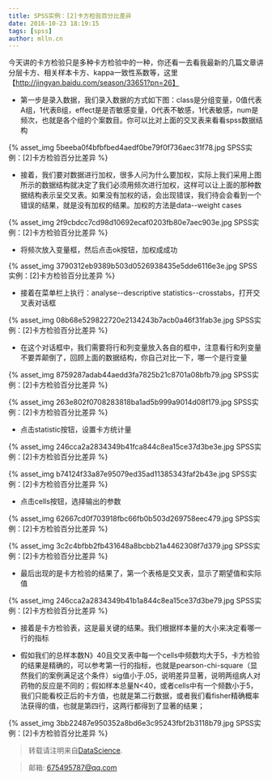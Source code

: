 ```yaml
---
title: SPSS实例：[2]卡方检验百分比差异
date: 2016-10-23 18:19:15
tags: [spss]
author: mlln.cn
---
```

今天讲的卡方检验只是多种卡方检验中的一种，你还看一去看我最新的几篇文章讲分层卡方、相关样本卡方、kappa一致性系数等，这里【http://jingyan.baidu.com/season/33651?pn=26】

- 第一步是录入数据，我们录入数据的方式如下图：class是分组变量，0值代表A组，1代表B组，effect是是否敏感变量，0代表不敏感，1代表敏感，num是频次，也就是各个组的个案数目。你可以比对上面的交叉表来看看spss数据结构

{% asset_img 5beeba0f4bfbfbed4aedf0be79f0f736aec31f78.jpg SPSS实例：[2]卡方检验百分比差异 %}

- 接着，我们要对数据进行加权，很多人问为什么要加权，实际上我们采用上图所示的数据结构就决定了我们必须用频次进行加权，这样可以让上面的那种数据结构表示呈交叉表。如果没有加权的话，会出现错误，我们待会会看到一个错误的结果，就是没有加权的结果。加权的方法是data--weight cases

{% asset_img 2f9cbdcc7cd98d10692ecaf0203fb80e7aec903e.jpg SPSS实例：[2]卡方检验百分比差异 %}

- 将频次放入变量框，然后点击ok按钮，加权成成功

{% asset_img 3790312eb9389b503d0526938435e5dde6116e3e.jpg SPSS实例：[2]卡方检验百分比差异 %}

- 接着在菜单栏上执行：analyse--descriptive statistics--crosstabs，打开交叉表对话框

{% asset_img 08b68e529822720e2134243b7acb0a46f31fab3e.jpg SPSS实例：[2]卡方检验百分比差异 %}

- 在这个对话框中，我们需要将行和列变量放入各自的框中，注意看行和列变量不要弄颠倒了，回顾上面的数据结构，你自己对比一下，哪一个是行变量

{% asset_img 8759287adab44aedd3fa7825b21c8701a08bfb79.jpg SPSS实例：[2]卡方检验百分比差异 %}

{% asset_img 263e802f0708283818ba1ad5b999a9014d08f179.jpg SPSS实例：[2]卡方检验百分比差异 %}

- 点击statistic按钮，设置卡方统计量

{% asset_img 246cca2a2834349b41fca844c8ea15ce37d3be3e.jpg SPSS实例：[2]卡方检验百分比差异 %}

{% asset_img b74124f33a87e95079ed35ad11385343faf2b43e.jpg SPSS实例：[2]卡方检验百分比差异 %}

- 点击cells按钮，选择输出的参数

{% asset_img 62667cd0f703918fbc66fb0b503d269758eec479.jpg SPSS实例：[2]卡方检验百分比差异 %}

{% asset_img 3c2c4bfbb2fb431648a8bcbb21a4462308f7d379.jpg SPSS实例：[2]卡方检验百分比差异 %}

- 最后出现的是卡方检验的结果了，第一个表格是交叉表，显示了期望值和实际值

{% asset_img 246cca2a2834349b41b1a844c8ea15ce37d3be79.jpg SPSS实例：[2]卡方检验百分比差异 %}

- 接着是卡方检验表，这是最关键的结果。我们根据样本量的大小来决定看哪一行的指标

- 假如我们的总样本数N》40且交叉表中每一个cells中频数均大于5，卡方检验的结果是精确的，可以参考第一行的指标，也就是pearson-chi-square（显然我们的案例满足这个条件）sig值小于.05，说明差异显著，说明两组病人对药物的反应是不同的；假如样本总量N<40，或者cells中有一个频数小于5，我们只能看校正后的卡方值，也就是第二行数据，或者我们看fisher精确概率法获得的值，也就是第四行，这两行都得到了显著的结果；

{% asset_img 3bb22487e950352a8bd6e3c95243fbf2b3118b79.jpg SPSS实例：[2]卡方检验百分比差异 %}

> 转载请注明来自[DataScience](http://mlln.cn).

> 邮箱: 675495787@qq.com 
